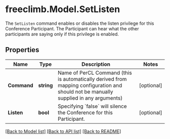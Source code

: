 # freeclimb.Model.SetListen

The `SetListen` command enables or disables the listen privilege for this Conference Participant. The Participant can hear what the other participants are saying only if this privilege is enabled.
## Properties

Name | Type | Description | Notes
------------ | ------------- | ------------- | -------------
**Command** | **string** | Name of PerCL Command (this is automatically derived from mapping configuration and should not be manually supplied in any arguments) | [optional] 
**Listen** | **bool** | Specifying &#x60;false&#x60; will silence the Conference for this Participant. | [optional] 

[[Back to Model list]](../README.md#documentation-for-models) [[Back to API list]](../README.md#documentation-for-api-endpoints) [[Back to README]](../README.md)

